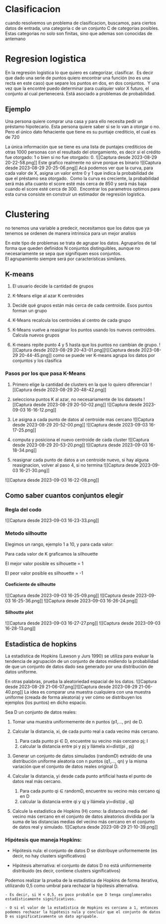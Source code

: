 # Clasificacion
cuando resolvemos un problema de clasificacion, buscamos, para ciertos datos de entrada, una categoria c de un conjunto C de categorias posibles. Estas categorias no solo son finitas, sino que ademas son conocidas de antemano

# Regresion logistica

En la regresión logística lo que quiero es categorizar, clasificar. 
Es decir que dado una serie de puntos quiero encontrar una función (no es una recta en este caso) que separe los puntos en dos, en dos conjuntos. 
Y una vez que la encontré puedo determinar para cualquier valor X futuro, el conjunto al cual pertenecerá. Está asociado a problemas de
probabilidad.

## Ejemplo
Una persona quiere comprar una casa y para ello necesita pedir un préstamo hipotecario. Esta persona quiere saber si se lo van a otorgar o no. Pero el único dato fehaciente que tiene es su puntaje crediticio, el cual es de 720

La única información que se tiene es una lista de puntajes crediticios de otras 1000 personas con el resultado del otorgamiento, es decir si el crédito fue otorgado: 1 o bien si no fue otorgado: 0.
![[Captura desde 2023-08-29 20-22-58.png]]
Este grafico realmente no sirve porque es binario
![[Captura desde 2023-08-29 20-25-06.png]]
Acá podemos ver que la curva, para cada valor de X, asigna un valor entre 0 y 1 que indica la probabilidad de que el préstamo sea otorgado. 
Como la curva es creciente, la probabilidad será más alta cuanto el score esté más cerca de 850 y será más baja cuando el score esté cerca de 300. 
Encontrar los parametros optimos para esta curva consiste en construir un estimador de regresión logística.


# Clustering
no tenemos una variable a predecir, necesitamos que los datos que ya tenemos se ordenen de manera intrinsica para un mejor analisis

En este tipo de problemas se trata de agrupar los datos. Agruparlos de tal forma que queden definidos N conjuntos distinguibles, aunque no necesariamente se sepa que signifiquen esos conjuntos.  
El agrupamiento siempre será por características similares.

## K-means
1. El usuario decide la cantidad de grupos

2. K-Means elige al azar K centroides

3. Decide qué grupos están más cerca de cada centroide. Esos puntos forman un grupo

4. K-Means recalcula los centroides al centro de cada grupo

5. K-Means vuelve a reasignar los puntos usando los nuevos centroides. Calcula nuevos grupos

6. K-means repite punto 4 y 5 hasta que los puntos no cambian de grupo.
 ![[Captura desde 2023-08-29 20-43-01.png]]![[Captura desde 2023-08-29 20-44-45.png]]
como se puede ver K-means agrupa los datos por conjuntos y los clasifica

### Pasos por los que pasa K-Means
1. Primero elige la cantidad de clusters en la que lo quiero diferenciar
![[Captura desde 2023-08-29 20-48-42.png]]
2. selecciona puntos K al azar, no necesariamente de los datasets
![[Captura desde 2023-08-29 20-50-02.png]]
![[Captura desde 2023-09-03 16-16-12.png]]
3. Le asigna a cada punto de datos al centroide mas cercano
![[Captura desde 2023-08-29 20-52-00.png]]
![[Captura desde 2023-09-03 16-17-25.png]]

4. computa y posiciona el nuevo centroide de cada cluster 
![[Captura desde 2023-08-29 20-53-20.png]]
![[Captura desde 2023-09-03 16-18-34.png]]

5. reasignar cada punto de datos a un centroide nuevo, si hay alguna reasignacion, volver al paso 4, si no termina
![[Captura desde 2023-09-03 16-21-30.png]]

![[Captura desde 2023-09-03 16-22-08.png]]



## Como saber cuantos conjuntos elegir
### Regla del codo
![[Captura desde 2023-09-03 16-23-33.png]]

### Metodo silhoutte
 Elegimos un rango, ejemplo 1 a 10, y para cada valor:

 Para cada valor de K graficamos la silhouette

 El mejor valor posible es silhouette = 1

 El peor valor posible es silhouette = -1


#### Coeficiente de silhoutte
![[Captura desde 2023-09-03 16-25-09.png]]
![[Captura desde 2023-09-03 16-25-36.png]]
![[Captura desde 2023-09-03 16-26-24.png]]
#### Silhoutte plot
![[Captura desde 2023-09-03 16-27-27.png]]
![[Captura desde 2023-09-03 16-28-13.png]]



## Estadistica de hopkins
La estadística de Hopkins (Lawson y Jurs 1990) se utiliza para evaluar la tendencia de agrupación de un conjunto de datos midiendo la probabilidad de que un conjunto de datos dado sea generado por una distribución de datos uniforme. 

En otras palabras, prueba la aleatoriedad espacial de los datos.
![[Captura desde 2023-08-29 21-06-07.png]]![[Captura desde 2023-08-29 21-06-40.png]]
La idea es comparar una muestra cualquiera con una muestra uniforme (creada de forma aleatoria) y ver cómo se distribuyen los ejemplos (los puntos) en dicho espacio.

Sea D un conjunto de datos reales:

  

1. Tomar una muestra uniformemente de n puntos (p1,…, pn) de D.
2. Calcular la distancia, xi, de cada punto real a cada vecino más cercano. 
	1. Para cada punto pi ∈ D, encuentre su vecino más cercano pj; l
	2. calcular la distancia entre pi y pj y llámela xi=dist(pi , pj)

3. Generar un conjunto de datos simulados (randomD) extraído de una distribución uniforme aleatoria con n puntos (q1,…, qn) y la misma variación que el conjunto de datos reales original D.

4. Calcular la distancia, yi desde cada punto artificial hasta el punto de datos real más cercano.
	1. Para cada punto qi ∈ randomD, encuentre su vecino más cercano qj en D
	2. calcular la distancia entre qi y qj y llámela yi=dist(qi , qj)

5. Calcule la estadística de Hopkins (H) como: la distancia media del vecino más cercano en el conjunto de datos aleatorios dividida por la suma de las distancias medias del vecino más cercano en el conjunto de datos real y simulado.
![[Captura desde 2023-08-29 21-10-39.png]]

### Hipótesis que maneja Hopkins:

- Hipótesis nula: el conjunto de datos D se distribuye uniformemente (es decir, no hay clusters significativos)  

- Hipótesis alternativa: el conjunto de datos D no está uniformemente distribuido (es decir, contiene clusters significativos)

Podemos realizar la prueba de la estadística de Hopkins de forma iterativa, utilizando 0,5 como umbral para rechazar la hipótesis alternativa. 

	- Es decir, si H < 0,5, es poco probable que D tenga conglomerados estadísticamente significativos.

	- O si el valor de la estadística de Hopkins es cercano a 1, entonces podemos rechazar la hipótesis nula y concluir que el conjunto de datos D es significativamente un dato agrupable.